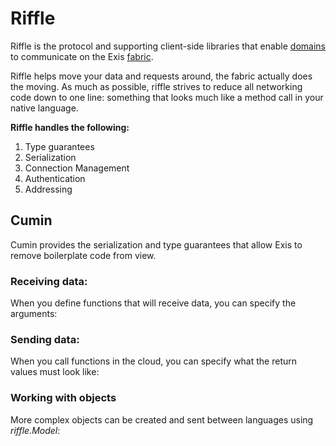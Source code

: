 # Riffle

Riffle is the protocol and supporting client-side libraries that enable [domains][domain] to communicate on the Exis [fabric](fabric).

Riffle helps move your data and requests around, the fabric actually does the moving. As much as possible, riffle strives to reduce all networking code down to one line: something that looks much like a method call in your native language.

**Riffle handles the following:**

1. Type guarantees
2. Serialization
3. Connection Management
4. Authentication
5. Addressing

## Cumin

Cumin provides the serialization and type guarantees that allow Exis to remove boilerplate code from view.

### Receiving data:
When you define functions that will receive data, you can specify the arguments:
<exis-code name="Want Definitions Recv" action="defs"></exis-code>

### Sending data:
When you call functions in the cloud, you can specify what the return values must look like:
<exis-code name="Want Definitions Send" action="defs"></exis-code>

### Working with objects
More complex objects can be created and sent between languages using *riffle.Model*:
<exis-code name="Want Definitions Models" action="defs"></exis-code>

[message]:/pages/riffle/Message.md
[agent]:/pages/riffle/Agent.md
[node]:/pages/fabric/Node.md
[fabric]:/pages/fabric/Fabric.md
[domain]:/pages/riffle/Domain.md
[action]:/pages/riffle/Agent.md
[endpoint]:/pages/riffle/Endpoint.md
[samples]:/pages/samples/Samples.md

[auth]:/pages/appliances/Auth-Appliance.md

[perm]:/pages/security/Permission.md
